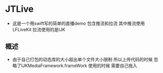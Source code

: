 # JTLive

* 这是一个用swift写的简单的直播demo  包含推流和拉流 其中推流使用LFLiveKit 拉流使用的是IJK

## 概述

* 由于自己打包的动态库的大小超出单个文件大小限制  所以上传代码的时候 忽略了IJKMediaFramework.frameWork 使用的时候 需要自己拖入
